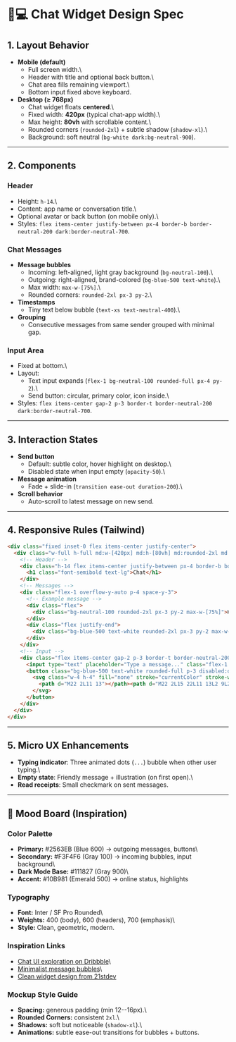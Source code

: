 # 📱💻 Chat Widget Design Spec

## 1. Layout Behavior

-   **Mobile (default)**
    -   Full screen width.\
    -   Header with title and optional back button.\
    -   Chat area fills remaining viewport.\
    -   Bottom input fixed above keyboard.
-   **Desktop (≥ 768px)**
    -   Chat widget floats **centered**.\
    -   Fixed width: **420px** (typical chat-app width).\
    -   Max height: **80vh** with scrollable content.\
    -   Rounded corners (`rounded-2xl`) + subtle shadow (`shadow-xl`).\
    -   Background: soft neutral (`bg-white dark:bg-neutral-900`).

------------------------------------------------------------------------

## 2. Components

### Header

-   Height: `h-14`.\
-   Content: app name or conversation title.\
-   Optional avatar or back button (on mobile only).\
-   Styles:
    `flex items-center justify-between px-4 border-b border-neutral-200 dark:border-neutral-700`.

### Chat Messages

-   **Message bubbles**
    -   Incoming: left-aligned, light gray background
        (`bg-neutral-100`).\
    -   Outgoing: right-aligned, brand-colored
        (`bg-blue-500 text-white`).\
    -   Max width: `max-w-[75%]`.\
    -   Rounded corners: `rounded-2xl px-3 py-2`.\
-   **Timestamps**
    -   Tiny text below bubble (`text-xs text-neutral-400`).\
-   **Grouping**
    -   Consecutive messages from same sender grouped with minimal gap.

### Input Area

-   Fixed at bottom.\
-   Layout:
    -   Text input expands
        (`flex-1 bg-neutral-100 rounded-full px-4 py-2`).\
    -   Send button: circular, primary color, icon inside.\
-   Styles:
    `flex items-center gap-2 p-3 border-t border-neutral-200 dark:border-neutral-700`.

------------------------------------------------------------------------

## 3. Interaction States

-   **Send button**
    -   Default: subtle color, hover highlight on desktop.\
    -   Disabled state when input empty (`opacity-50`).\
-   **Message animation**
    -   Fade + slide-in (`transition ease-out duration-200`).\
-   **Scroll behavior**
    -   Auto-scroll to latest message on new send.

------------------------------------------------------------------------

## 4. Responsive Rules (Tailwind)

``` html
<div class="fixed inset-0 flex items-center justify-center">
  <div class="w-full h-full md:w-[420px] md:h-[80vh] md:rounded-2xl md:shadow-xl overflow-hidden bg-white dark:bg-neutral-900 flex flex-col">
    <!-- Header -->
    <div class="h-14 flex items-center justify-between px-4 border-b border-neutral-200 dark:border-neutral-700">
      <h1 class="font-semibold text-lg">Chat</h1>
    </div>
    <!-- Messages -->
    <div class="flex-1 overflow-y-auto p-4 space-y-3">
      <!-- Example message -->
      <div class="flex">
        <div class="bg-neutral-100 rounded-2xl px-3 py-2 max-w-[75%]">Hello 👋</div>
      </div>
      <div class="flex justify-end">
        <div class="bg-blue-500 text-white rounded-2xl px-3 py-2 max-w-[75%]">Hi there!</div>
      </div>
    </div>
    <!-- Input -->
    <div class="flex items-center gap-2 p-3 border-t border-neutral-200 dark:border-neutral-700">
      <input type="text" placeholder="Type a message..." class="flex-1 bg-neutral-100 dark:bg-neutral-800 rounded-full px-4 py-2 text-sm focus:outline-none"/>
      <button class="bg-blue-500 text-white rounded-full p-3 disabled:opacity-50">
        <svg class="w-4 h-4" fill="none" stroke="currentColor" stroke-width="2" viewBox="0 0 24 24">
          <path d="M22 2L11 13"></path><path d="M22 2L15 22L11 13L2 9L22 2Z"></path>
        </svg>
      </button>
    </div>
  </div>
</div>
```

------------------------------------------------------------------------

## 5. Micro UX Enhancements

-   **Typing indicator**: Three animated dots (`...`) bubble when other
    user typing.\
-   **Empty state**: Friendly message + illustration (on first open).\
-   **Read receipts**: Small checkmark on sent messages.

------------------------------------------------------------------------

## 🎨 Mood Board (Inspiration)

### Color Palette

-   **Primary:** #2563EB (Blue 600) → outgoing messages, buttons\
-   **Secondary:** #F3F4F6 (Gray 100) → incoming bubbles, input
    background\
-   **Dark Mode Base:** #111827 (Gray 900)\
-   **Accent:** #10B981 (Emerald 500) → online status, highlights

### Typography

-   **Font:** Inter / SF Pro Rounded\
-   **Weights:** 400 (body), 600 (headers), 700 (emphasis)\
-   **Style:** Clean, geometric, modern.

### Inspiration Links

-   [Chat UI exploration on
    Dribbble](https://dribbble.com/shots/20496847-Chat-App-UI)\
-   [Minimalist message
    bubbles](https://dribbble.com/shots/17166777-Chat-Concept)\
-   [Clean widget design from 21stdev](https://21stdev.com/ui)

### Mockup Style Guide

-   **Spacing:** generous padding (min 12--16px).\
-   **Rounded Corners:** consistent `2xl`.\
-   **Shadows:** soft but noticeable (`shadow-xl`).\
-   **Animations:** subtle ease-out transitions for bubbles + buttons.
